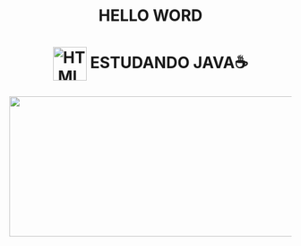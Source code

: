 <div align="center">

  <h1>HELLO WORD<h1>



 <img align="center" alt="HTML" height="60" width="60" src="https://cdn.jsdelivr.net/gh/devicons/devicon/icons/java/java-plain.svg"> **ESTUDANDO JAVA☕**

<div>
  <a href="https://github.com/Starangell">
  <img height="250" width="1000" src="https://github-readme-stats.vercel.app/api?username=Starangell&show_icons=true&theme=vue-dark&include_all_commits=true&count_private=true"/>
  

</div>
